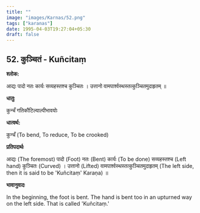 ```yaml
---
title: ""
image: "images/Karnas/52.png"
tags: ["karanas"]
date: 1995-04-03T19:27:04+05:30
draft: false
---
```


## 52. कुञ्चितं - Kuñcitaṃ

**श्लोक:**

आद्यः पादो नतः कार्यः सव्यहस्तश्च कुञ्चितः । उत्तानो वामपार्श्वस्थस्तत्कुञ्चितमुदाहृतम् ॥

**धातुः**

कुन्चँ गतिकौटिल्याल्पीभावयोः

**धात्वर्थ:**

कुन्चँ (To bend, To reduce, To be crooked)

**प्रतिपदार्थः**

आद्यः (The foremost) पादो (Foot) नतः (Bent) कार्यः (To be done) सव्यहस्तश्च (Left hand) कुञ्चितः (Curved) । उत्तानो (Lifted) वामपार्श्वस्थस्तत्कुञ्चितमुदाहृतम् (The left side, then it is said to be 'Kuñcitaṃ' Karaṇa) ॥

**भावानुवादः**

In the beginning, the foot is bent. The hand is bent too in an upturned way on the left side. That is called 'Kuñcitaṃ.'